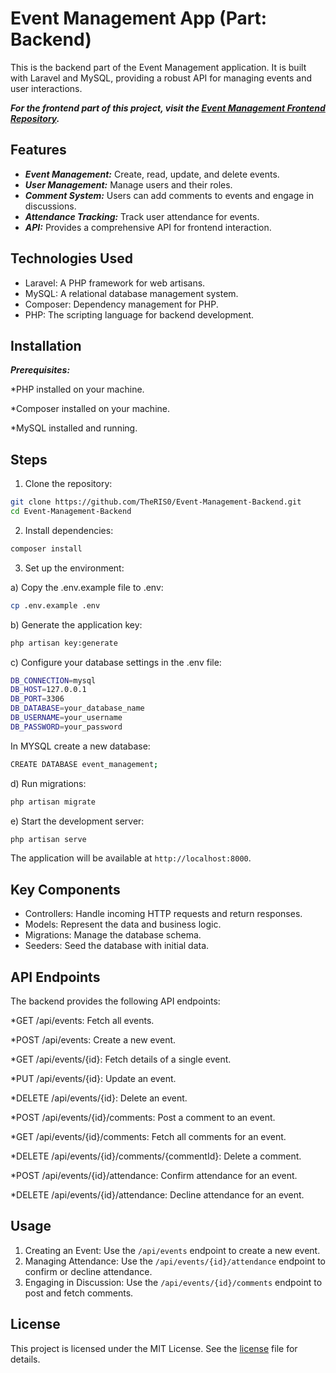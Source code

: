 # Event Management App (Part: Backend) 

This is the backend part of the Event Management application. It is built with Laravel and MySQL, providing a robust API for managing events and user interactions.

***For the frontend part of this project, visit the [Event Management Frontend Repository](https://github.com/TheRIS0/Event-Management-Frontend).***

## Features

* ***Event Management:*** Create, read, update, and delete events.
* ***User Management:*** Manage users and their roles.
* ***Comment System:*** Users can add comments to events and engage in discussions.
* ***Attendance Tracking:*** Track user attendance for events.
* ***API:*** Provides a comprehensive API for frontend interaction.

## Technologies Used

* Laravel: A PHP framework for web artisans.
* MySQL: A relational database management system.
* Composer: Dependency management for PHP.
* PHP: The scripting language for backend development.

## Installation

***Prerequisites:*** 

*PHP installed on your machine.

*Composer installed on your machine.

*MySQL installed and running.

## Steps

1. Clone the repository:

```bash
git clone https://github.com/TheRIS0/Event-Management-Backend.git
cd Event-Management-Backend
```

2. Install dependencies:

```bash
composer install
```

3. Set up the environment:

a) Copy the .env.example file to .env:

```bash
cp .env.example .env
```
b) Generate the application key:

```bash
php artisan key:generate
```

c) Configure your database settings in the .env file:

```bash
DB_CONNECTION=mysql
DB_HOST=127.0.0.1
DB_PORT=3306
DB_DATABASE=your_database_name
DB_USERNAME=your_username
DB_PASSWORD=your_password
```
In MYSQL create a new database:

```bash
CREATE DATABASE event_management;
```

d) Run migrations:

```bash
php artisan migrate
```

e) Start the development server:

```bash
php artisan serve
```
The application will be available at `http://localhost:8000`.

## Key Components

* Controllers: Handle incoming HTTP requests and return responses.
* Models: Represent the data and business logic.
* Migrations: Manage the database schema.
* Seeders: Seed the database with initial data.

## API Endpoints

The backend provides the following API endpoints:

*GET /api/events: Fetch all events.

*POST /api/events: Create a new event.

*GET /api/events/{id}: Fetch details of a single event.

*PUT /api/events/{id}: Update an event.

*DELETE /api/events/{id}: Delete an event.

*POST /api/events/{id}/comments: Post a comment to an event.

*GET /api/events/{id}/comments: Fetch all comments for an event.

*DELETE /api/events/{id}/comments/{commentId}: Delete a comment.

*POST /api/events/{id}/attendance: Confirm attendance for an event.

*DELETE /api/events/{id}/attendance: Decline attendance for an event.

## Usage 

1. Creating an Event: Use the `/api/events` endpoint to create a new event.
2. Managing Attendance: Use the `/api/events/{id}/attendance` endpoint to confirm or decline attendance.
3. Engaging in Discussion: Use the `/api/events/{id}/comments` endpoint to post and fetch comments.

## License

This project is licensed under the MIT License. See the [license](license) file for details.
